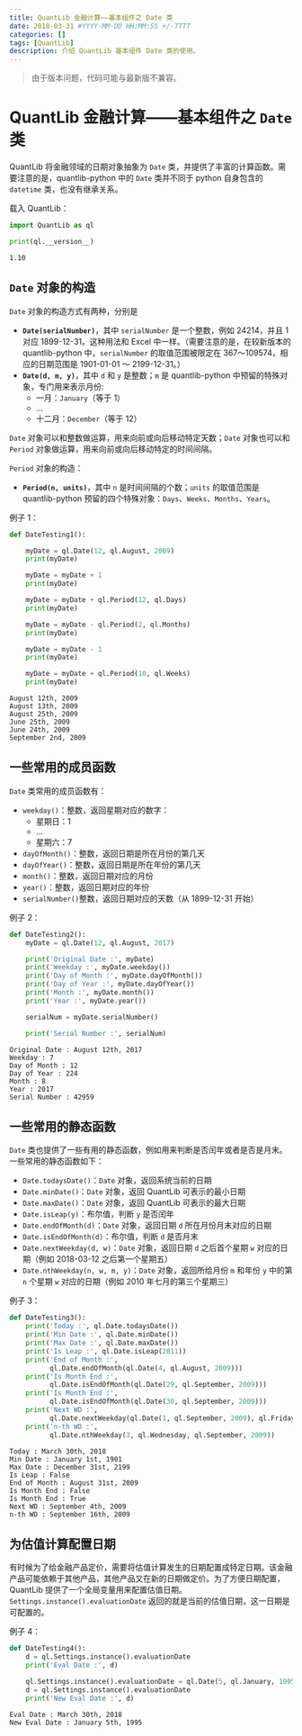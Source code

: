 ```yaml
---
title: QuantLib 金融计算——基本组件之 Date 类
date: 2018-03-31 #YYYY-MM-DD HH:MM:SS +/-TTTT
categories: []
tags: [QuantLib]
description: 介绍 QuantLib 基本组件 Date 类的使用。
---
```


> 由于版本问题，代码可能与最新版不兼容。

# QuantLib 金融计算——基本组件之 `Date` 类

QuantLib 将金融领域的日期对象抽象为 `Date` 类，并提供了丰富的计算函数。需要注意的是，quantlib-python 中的 `Date` 类并不同于 python 自身包含的 `datetime` 类，也没有继承关系。

载入 QuantLib：

```python
import QuantLib as ql

print(ql.__version__)
```

```
1.10
```

## `Date` 对象的构造

`Date` 对象的构造方式有两种，分别是 

* **`Date(serialNumber)`**，其中 `serialNumber` 是一个整数，例如 24214，并且 1 对应 1899-12-31。这种用法和 Excel 中一样。（需要注意的是，在较新版本的 quantlib-python 中，`serialNumber` 的取值范围被限定在 367～109574，相应的日期范围是 1901-01-01 ～ 2199-12-31。）
* **`Date(d, m, y)`**，其中 `d` 和 `y` 是整数；`m` 是 quantlib-python 中预留的特殊对象，专门用来表示月份:
  * 一月：`January`（等于 1）
  * ...
  * 十二月：`December`（等于 12）

`Date` 对象可以和整数做运算，用来向前或向后移动特定天数；`Date` 对象也可以和 `Period` 对象做运算，用来向前或向后移动特定的时间间隔。

`Period` 对象的构造：
* **`Period(n, units)`**，其中 `n` 是时间间隔的个数；`units` 的取值范围是  quantlib-python 预留的四个特殊对象：`Days`、`Weeks`、`Months`、`Years`。

例子 1：

```python
def DateTesting1():

    myDate = ql.Date(12, ql.August, 2009)
    print(myDate)

    myDate = myDate + 1
    print(myDate)

    myDate = myDate + ql.Period(12, ql.Days)
    print(myDate)

    myDate = myDate - ql.Period(2, ql.Months)
    print(myDate)

    myDate = myDate - 1
    print(myDate)

    myDate = myDate + ql.Period(10, ql.Weeks)
    print(myDate)
```

```
August 12th, 2009
August 13th, 2009
August 25th, 2009
June 25th, 2009
June 24th, 2009
September 2nd, 2009
```

## 一些常用的成员函数

`Date` 类常用的成员函数有：

* `weekday()`：整数，返回星期对应的数字：
  * 星期日：1
  * ...
  * 星期六：7
* `dayOfMonth()`：整数，返回日期是所在月份的第几天
* `dayOfYear()`：整数，返回日期是所在年份的第几天
* `month()`：整数，返回日期对应的月份
* `year()`：整数，返回日期对应的年份
* `serialNumber()`整数，返回日期对应的天数（从 1899-12-31 开始）

例子 2：

```python
def DateTesting2():
    myDate = ql.Date(12, ql.August, 2017)

    print('Original Date :', myDate)
    print('Weekday :', myDate.weekday())
    print('Day of Month :', myDate.dayOfMonth())
    print('Day of Year :', myDate.dayOfYear())
    print('Month :', myDate.month())
    print('Year :', myDate.year())

    serialNum = myDate.serialNumber()

    print('Serial Number :', serialNum)
```

```
Original Date : August 12th, 2017
Weekday : 7
Day of Month : 12
Day of Year : 224
Month : 8
Year : 2017
Serial Number : 42959
```

## 一些常用的静态函数

`Date` 类也提供了一些有用的静态函数，例如用来判断是否闰年或者是否是月末。一些常用的静态函数如下：

* `Date.todaysDate()`：`Date` 对象，返回系统当前的日期
* `Date.minDate()`：`Date` 对象，返回 QuantLib 可表示的最小日期
* `Date.maxDate()`：`Date` 对象，返回 QuantLib 可表示的最大日期
* `Date.isLeap(y)`：布尔值，判断 `y` 是否闰年
* `Date.endOfMonth(d)`：`Date` 对象，返回日期 `d` 所在月份月末对应的日期
* `Date.isEndOfMonth(d)`：布尔值，判断 `d` 是否月末
* `Date.nextWeekday(d, w)`：`Date` 对象，返回日期 `d` 之后首个星期 `w` 对应的日期（例如 2018-03-12 之后第一个星期五）
* `Date.nthWeekday(n, w, m, y)`：`Date` 对象，返回所给月份 `m` 和年份 `y` 中的第 `n` 个星期 `w` 对应的日期（例如 2010 年七月的第三个星期三）

例子 3：

```python
def DateTesting3():
    print('Today :', ql.Date.todaysDate())
    print('Min Date :', ql.Date.minDate())
    print('Max Date :', ql.Date.maxDate())
    print('Is Leap :', ql.Date.isLeap(2011))
    print('End of Month :',
          ql.Date.endOfMonth(ql.Date(4, ql.August, 2009)))
    print('Is Month End :',
          ql.Date.isEndOfMonth(ql.Date(29, ql.September, 2009)))
    print('Is Month End :',
          ql.Date.isEndOfMonth(ql.Date(30, ql.September, 2009)))
    print('Next WD :',
          ql.Date.nextWeekday(ql.Date(1, ql.September, 2009), ql.Friday))
    print('n-th WD :',
          ql.Date.nthWeekday(3, ql.Wednesday, ql.September, 2009))
```

```
Today : March 30th, 2018
Min Date : January 1st, 1901
Max Date : December 31st, 2199
Is Leap : False
End of Month : August 31st, 2009
Is Month End : False
Is Month End : True
Next WD : September 4th, 2009
n-th WD : September 16th, 2009
```

## 为估值计算配置日期

有时候为了给金融产品定价，需要将估值计算发生的日期配置成特定日期。该金融产品可能依赖于其他产品，其他产品又在新的日期做定价。为了方便日期配置，QuantLib 提供了一个全局变量用来配置估值日期。`Settings.instance().evaluationDate` 返回的就是当前的估值日期，这一日期是可配置的。

例子 4：

```python
def DateTesting4():
    d = ql.Settings.instance().evaluationDate
    print('Eval Date :', d)

    ql.Settings.instance().evaluationDate = ql.Date(5, ql.January, 1995)
    d = ql.Settings.instance().evaluationDate
    print('New Eval Date :', d)
```

```
Eval Date : March 30th, 2018
New Eval Date : January 5th, 1995
```
